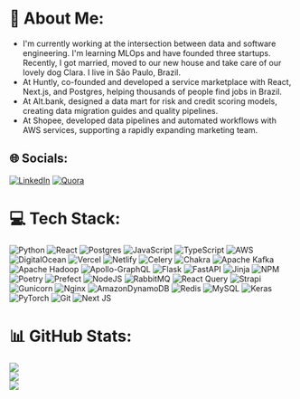 # 💫 About Me:
- I'm currently working at the intersection between data and software engineering. I'm learning MLOps and have founded three startups. Recently, I got married, moved to our new house and take care of our lovely dog Clara. I live in São Paulo, Brazil.
- At Huntly, co-founded and developed a service marketplace with React, Next.js, and Postgres, helping thousands of people find jobs in Brazil.
- At Alt.bank, designed a data mart for risk and credit scoring models, creating data migration guides and quality pipelines.
- At Shopee, developed data pipelines and automated workflows with AWS services, supporting a rapidly expanding marketing team.

  
## 🌐 Socials:
[![LinkedIn](https://img.shields.io/badge/LinkedIn-%230077B5.svg?logo=linkedin&logoColor=white)](https://www.linkedin.com/in/vitor-gabriel-araujo/) [![Quora](https://img.shields.io/badge/Quora-%23B92B27.svg?logo=Quora&logoColor=white)](https://www.quora.com/profile/Vitor-Araujo-2) 

# 💻 Tech Stack:
![Python](https://img.shields.io/badge/python-3670A0?style=plastic&logo=python&logoColor=ffdd54) ![React](https://img.shields.io/badge/react-%2320232a.svg?style=plastic&logo=react&logoColor=%2361DAFB) ![Postgres](https://img.shields.io/badge/postgres-%23316192.svg?style=plastic&logo=postgresql&logoColor=white) ![JavaScript](https://img.shields.io/badge/javascript-%23323330.svg?style=plastic&logo=javascript&logoColor=%23F7DF1E) ![TypeScript](https://img.shields.io/badge/typescript-%23007ACC.svg?style=plastic&logo=typescript&logoColor=white) ![AWS](https://img.shields.io/badge/AWS-%23FF9900.svg?style=plastic&logo=amazon-aws&logoColor=white) ![DigitalOcean](https://img.shields.io/badge/DigitalOcean-%230167ff.svg?style=plastic&logo=digitalOcean&logoColor=white) ![Vercel](https://img.shields.io/badge/vercel-%23000000.svg?style=plastic&logo=vercel&logoColor=white) ![Netlify](https://img.shields.io/badge/netlify-%23000000.svg?style=plastic&logo=netlify&logoColor=#00C7B7) ![Celery](https://img.shields.io/badge/celery-%23a9cc54.svg?style=plastic&logo=celery&logoColor=ddf4a4) ![Chakra](https://img.shields.io/badge/chakra-%234ED1C5.svg?style=plastic&logo=chakraui&logoColor=white) ![Apache Kafka](https://img.shields.io/badge/Apache%20Kafka-000?style=plastic&logo=apachekafka) ![Apache Hadoop](https://img.shields.io/badge/Apache%20Hadoop-66CCFF?style=plastic&logo=apachehadoop&logoColor=black) ![Apollo-GraphQL](https://img.shields.io/badge/-ApolloGraphQL-311C87?style=plastic&logo=apollo-graphql) ![Flask](https://img.shields.io/badge/flask-%23000.svg?style=plastic&logo=flask&logoColor=white) ![FastAPI](https://img.shields.io/badge/FastAPI-005571?style=plastic&logo=fastapi) ![Jinja](https://img.shields.io/badge/jinja-white.svg?style=plastic&logo=jinja&logoColor=black) ![NPM](https://img.shields.io/badge/NPM-%23CB3837.svg?style=plastic&logo=npm&logoColor=white) ![Poetry](https://img.shields.io/badge/Poetry-%233B82F6.svg?style=plastic&logo=poetry&logoColor=0B3D8D) ![Prefect](https://img.shields.io/badge/Prefect-%23ffffff.svg?style=plastic&logo=prefect&logoColor=white) ![NodeJS](https://img.shields.io/badge/node.js-6DA55F?style=plastic&logo=node.js&logoColor=white) ![RabbitMQ](https://img.shields.io/badge/rabbitmq-FF6600?style=plastic&logo=rabbitmq&logoColor=white) ![React Query](https://img.shields.io/badge/-React%20Query-FF4154?style=plastic&logo=react%20query&logoColor=white) ![Strapi](https://img.shields.io/badge/strapi-%232E7EEA.svg?style=plastic&logo=strapi&logoColor=white) ![Gunicorn](https://img.shields.io/badge/gunicorn-%298729.svg?style=plastic&logo=gunicorn&logoColor=white) ![Nginx](https://img.shields.io/badge/nginx-%23009639.svg?style=plastic&logo=nginx&logoColor=white) ![AmazonDynamoDB](https://img.shields.io/badge/Amazon%20DynamoDB-4053D6?style=plastic&logo=Amazon%20DynamoDB&logoColor=white) ![Redis](https://img.shields.io/badge/redis-%23DD0031.svg?style=plastic&logo=redis&logoColor=white) ![MySQL](https://img.shields.io/badge/mysql-4479A1.svg?style=plastic&logo=mysql&logoColor=white) ![Keras](https://img.shields.io/badge/Keras-%23D00000.svg?style=plastic&logo=Keras&logoColor=white) ![PyTorch](https://img.shields.io/badge/PyTorch-%23EE4C2C.svg?style=plastic&logo=PyTorch&logoColor=white) ![Git](https://img.shields.io/badge/git-%23F05033.svg?style=plastic&logo=git&logoColor=white) ![Next JS](https://img.shields.io/badge/Next-black?style=plastic&logo=next.js&logoColor=white)
# 📊 GitHub Stats:
![](https://github-readme-stats.vercel.app/api?username=vitor-araujo&theme=gotham&hide_border=false&include_all_commits=true&count_private=false)<br/>
![](https://github-readme-streak-stats.herokuapp.com/?user=vitor-araujo&theme=gotham&hide_border=false)<br/>
![](https://github-readme-stats.vercel.app/api/top-langs/?username=vitor-araujo&theme=gotham&hide_border=false&include_all_commits=true&count_private=false&layout=compact)

<!-- Proudly created with GPRM ( https://gprm.itsvg.in ) -->
